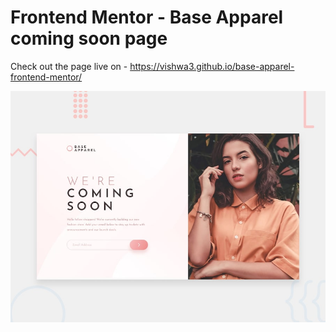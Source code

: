 # Frontend Mentor - Base Apparel coming soon page

 Check out the page live on - https://vishwa3.github.io/base-apparel-frontend-mentor/

![Design preview for the Base Apparel coming soon page coding challenge](./design/desktop-preview.jpg)



